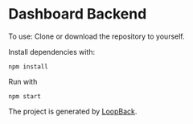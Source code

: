 # Dashboard Backend

To use: Clone or download the repository to yourself.

Install dependencies with:
```
npm install
```

Run with
```
npm start
```


The project is generated by [LoopBack](http://loopback.io).

